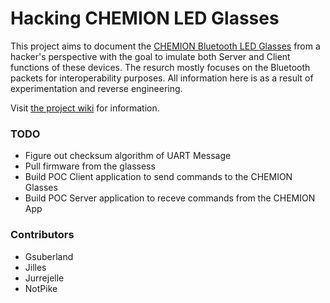 # Hacking CHEMION LED Glasses

This project aims to document the [CHEMION Bluetooth LED Glasses](https://www.amazon.co.uk/CHEMION-Bluetooth-Messages-Animation-Drawings/dp/B01B41PHJM) from a hacker's perspective with the goal to imulate both Server and Client functions of these devices. The resurch mostly focuses on the Bluetooth packets for interoperability purposes. All information here is as a result of experimentation and reverse engineering.

Visit [the project wiki](https://github.com/gsuberland/ChemionHacking/wiki) for information.

### TODO
* Figure out checksum algorithm of UART Message
* Pull firmware from the glassess
* Build POC Client application to send commands to the CHEMION Glasses
* Build POC Server application to receve commands from the CHEMION App


### Contributors
* Gsuberland
* Jilles
* Jurrejelle
* NotPike
